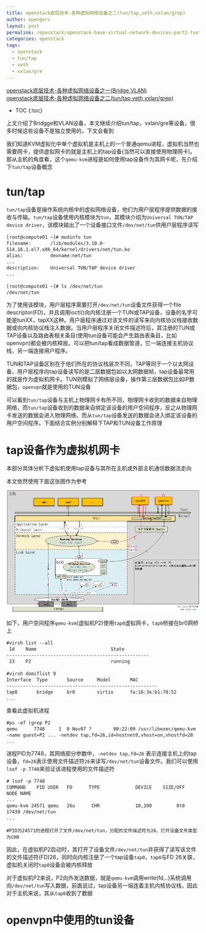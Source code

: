 ```yaml
---
title: openstack底层技术-各种虚拟网络设备之二(tun/tap,veth,vxlan/grep)      
author: opengers
layout: post
permalink: /openstack/openstack-base-virtual-network-devices-part2-tuntap-gre-vxlan/
categories: openstack
tags:
  - openstack
  - tun/tap
  - veth
  - vxlan/gre
---
```


[openstack底层技术-各种虚拟网络设备之一(Bridge,VLAN)](http://www.isjian.com/openstack/openstack-base-virtual-network-devices-part1-bridge-and-vlan/)     
[openstack底层技术-各种虚拟网络设备之二(tun/tap,veth,vxlan/grep)](http://www.isjian.com/openstack/openstack-base-virtual-network-devices-part2-tuntap-gre-vxlan/)     

* TOC
{:toc}    

上文介绍了Bridgge和VLAN设备，本文继续介绍tun/tap，vxlan/gre等设备，很多时候这些设备不是独立使用的，下文会看到         

我们知道KVM虚拟化中单个虚拟机是主机上的一个普通qemu进程，虚拟机当然也需要网卡，提供虚拟网卡的就是主机上的tap设备(当然可以直接使用物理网卡)。那从主机的角度看，这个`qemu-kvm`进程是如何使用tap设备作为其网卡呢，先介绍下`tun/tap`设备概念                        

# tun/tap     

`tun/tap`设备是操作系统内核中的虚拟网络设备，他们为用户层程序提供数据的接收与传输。`tun/tap`设备使用内核模块为`tun`，其模块介绍为`Universal TUN/TAP device driver`，该模块输出了一个设备接口文件`/dev/net/tun`供用户层程序读写       

``` shell
[root@compute01 ~]# modinfo tun
filename:       /lib/modules/3.10.0-514.16.1.el7.x86_64/kernel/drivers/net/tun.ko
alias:          devname:net/tun
...
description:    Universal TUN/TAP device driver
...

[root@compute01 ~]# ls /dev/net/tun 
/dev/net/tun
```

为了使用该模块，用户层程序需要打开`/dev/net/tun`设备文件获得一个file descriptor(FD)，并且调用ioctl()向内核注册一个TUN或TAP设备，设备的名字可能是tunXX，tapXX这种。用户层程序通过对该文件的读写来向内核协议栈接收数据或向内核协议栈注入数据。当用户层程序关闭文件描述符后，其注册的TUN或TAP设备以及路由表相关条目(使用tun设备可能会产生路由表条目，比如openvpn)都会被内核释放。可以把tun/tap看成数据管道，它一端连接主机协议栈，另一端连接用户程序。  

TUN和TAP设备区别在于他们所在的协议栈层次不同，TAP等同于一个以太网设备，用户层程序向tap设备读写的是二层数据包如以太网数据帧，tap设备最常用的就是作为虚拟机网卡。TUN则模拟了网络层设备，操作第三层数据包比如IP数据包，`openvpn`就是使用的TUN设备             

可以看到`tun/tap`设备与主机上物理网卡有所不同，物理网卡收到的数据来自物理网络，而`tun/tap`设备收到的数据来自绑定该设备的用户空间程序，反之从物理网卡发送的数据会进入物理网络，而从`tun/tap`设备发送的数据会进入绑定该设备的用户空间程序。下面结合实例分别解释下TAP和TUN设备工作原理     

# tap设备作为虚拟机网卡     

本部分具体分析下虚拟机使用tap设备与其所在主机或外部主机通信数据流走向                            

本文依然使用下面这张图作为参考                                    

![bridge](/images/openstack/openstack-virtual-devices/bridge.png)     

如下，用户空间程序`qemu-kvm`(虚拟机P2)使用`tap0`虚拟网卡，`tap0`桥接在br0网桥上                      

``` shell
#virsh list --all
 Id    Name                           State
----------------------------------------------------
 23    P2                             running

#virsh domiflist 9
Interface  Type       Source     Model       MAC
-------------------------------------------------------
tap0       bridge     br0        virtio      fa:16:3e:b1:70:52
...
```

查看此虚拟机进程    

``` shell
#ps -ef |grep P2
qemu      7748     1  0 Nov07 ?        00:22:09 /usr/libexec/qemu-kvm -name guest=P2 ... -netdev tap,fd=26,id=hostnet0,vhost=on,vhostfd=28 ...      
```

进程PID为7748，其网络部分参数中，`-netdev tap,fd=26` 表示连接主机上的tap设备，`fd=26`表示使用文件描述符`26`来读写`/dev/net/tun`设备文件。我们可以使用`lsof -p 7748`来验证该进程使用的文件描述符    

``` shell
# lsof -p 7748
COMMAND    PID USER   FD      TYPE             DEVICE    SIZE/OFF     NODE NAME
...
qemu-kvm 24571 qemu   26u      CHR             10,200         0t0    17439 /dev/net/tun
...

#PID为24571的进程打开了文件/dev/net/tun，分配的文件描述符为26，打开设备文件类型为CHR             
```

因此，在虚拟机P2启动时，其打开了设备文件`/dev/net/tun`并获得了读写该文件的文件描述符(FD)26，同时向内核注册了一个tap设备`tap0`，`tap0`与FD 26关联，虚拟机关闭时`tap0`设备会被内核释放    

对于虚拟机P2来说，P2向外发送数据，就是`qemu-kvm`调用write(fd,..)系统调用向`/dev/net/tun`写入数据，前面说过，tap设备另一端连着主机内核协议栈，因此对于主机来说，其从`tap0`收到了数据


# openvpn中使用的tun设备                


